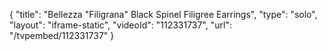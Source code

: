 {
    "title": "Bellezza \"Filigrana\"  Black Spinel Filigree Earrings",
    "type": "solo",
    "layout": "iframe-static",
    "videoId": "112331737",
    "url": "\/tvpembed\/112331737"
}